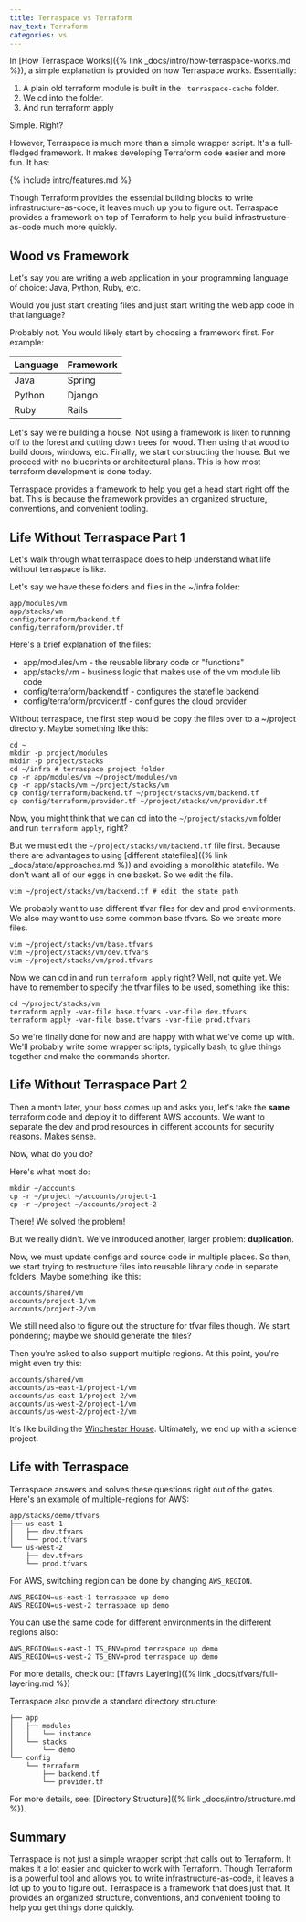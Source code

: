 ```yaml
---
title: Terraspace vs Terraform
nav_text: Terraform
categories: vs
---
```


In [How Terraspace Works]({% link _docs/intro/how-terraspace-works.md %}), a simple explanation is provided on how Terraspace works. Essentially:

1. A plain old terraform module is built in the `.terraspace-cache` folder.
2. We cd into the folder.
3. And run terraform apply

Simple. Right?

However, Terraspace is much more than a simple wrapper script. It's a full-fledged framework. It makes developing Terraform code easier and more fun. It has:

{% include intro/features.md %}

Though Terraform provides the essential building blocks to write infrastructure-as-code, it leaves much up you to figure out. Terraspace provides a framework on top of Terraform to help you build infrastructure-as-code much more quickly.

## Wood vs Framework

Let's say you are writing a web application in your programming language of choice: Java, Python, Ruby, etc.

Would you just start creating files and just start writing the web app code in that language?

Probably not. You would likely start by choosing a framework first. For example:

Language | Framework
---|---
Java | Spring
Python | Django
Ruby | Rails

Let's say we're building a house. Not using a framework is liken to running off to the forest and cutting down trees for wood. Then using that wood to build doors, windows, etc. Finally, we start constructing the house. But we proceed with no blueprints or architectural plans.  This is how most terraform development is done today.

Terraspace provides a framework to help you get a head start right off the bat. This is because the framework provides an organized structure, conventions, and convenient tooling.

## Life Without Terraspace Part 1

Let's walk through what terraspace does to help understand what life without terraspace is like.

Let's say we have these folders and files in the ~/infra folder:

    app/modules/vm
    app/stacks/vm
    config/terraform/backend.tf
    config/terraform/provider.tf

Here's a brief explanation of the files:

* app/modules/vm - the reusable library code or "functions"
* app/stacks/vm - business logic that makes use of the vm module lib code
* config/terraform/backend.tf - configures the statefile backend
* config/terraform/provider.tf - configures the cloud provider

Without terraspace, the first step would be copy the files over to a ~/project directory. Maybe something like this:

    cd ~
    mkdir -p project/modules
    mkdir -p project/stacks
    cd ~/infra # terraspace project folder
    cp -r app/modules/vm ~/project/modules/vm
    cp -r app/stacks/vm ~/project/stacks/vm
    cp config/terraform/backend.tf ~/project/stacks/vm/backend.tf
    cp config/terraform/provider.tf ~/project/stacks/vm/provider.tf

Now, you might think that we can cd into the `~/project/stacks/vm` folder and run `terraform apply`, right?

But we must edit the `~/project/stacks/vm/backend.tf` file first. Because there are advantages to using [different statefiles]({% link _docs/state/approaches.md %}) and avoiding a monolithic statefile. We don't want all of our eggs in one basket. So we edit the file.

    vim ~/project/stacks/vm/backend.tf # edit the state path

We probably want to use different tfvar files for dev and prod environments. We also may want to use some common base tfvars. So we create more files.

    vim ~/project/stacks/vm/base.tfvars
    vim ~/project/stacks/vm/dev.tfvars
    vim ~/project/stacks/vm/prod.tfvars

Now we can cd in and run `terraform apply` right? Well, not quite yet. We have to remember to specify the tfvar files to be used, something like this:

    cd ~/project/stacks/vm
    terraform apply -var-file base.tfvars -var-file dev.tfvars
    terraform apply -var-file base.tfvars -var-file prod.tfvars

So we're finally done for now and are happy with what we've come up with. We'll probably write some wrapper scripts, typically bash, to glue things together and make the commands shorter.

## Life Without Terraspace Part 2

Then a month later, your boss comes up and asks you, let's take the **same** terraform code and deploy it to different AWS accounts. We want to separate the dev and prod resources in different accounts for security reasons. Makes sense.

Now, what do you do?

Here's what most do:

    mkdir ~/accounts
    cp -r ~/project ~/accounts/project-1
    cp -r ~/project ~/accounts/project-2

There! We solved the problem!

But we really didn't. We've introduced another, larger problem: **duplication**.

Now, we must update configs and source code in multiple places.  So then, we start trying to restructure files into reusable library code in separate folders. Maybe something like this:

    accounts/shared/vm
    accounts/project-1/vm
    accounts/project-2/vm

We still need also to figure out the structure for tfvar files though. We start pondering; maybe we should generate the files?

Then you're asked to also support multiple regions. At this point, you're might even try this:

    accounts/shared/vm
    accounts/us-east-1/project-1/vm
    accounts/us-east-1/project-2/vm
    accounts/us-west-2/project-1/vm
    accounts/us-west-2/project-2/vm

It's like building the [Winchester House](https://en.wikipedia.org/wiki/Winchester_Mystery_House). Ultimately, we end up with a science project.

## Life with Terraspace

Terraspace answers and solves these questions right out of the gates. Here's an example of multiple-regions for AWS:

    app/stacks/demo/tfvars
    ├── us-east-1
    │   ├── dev.tfvars
    │   └── prod.tfvars
    └── us-west-2
        ├── dev.tfvars
        └── prod.tfvars

For AWS, switching region can be done by changing `AWS_REGION`.

    AWS_REGION=us-east-1 terraspace up demo
    AWS_REGION=us-west-2 terraspace up demo

You can use the same code for different environments in the different regions also:

    AWS_REGION=us-east-1 TS_ENV=prod terraspace up demo
    AWS_REGION=us-west-2 TS_ENV=prod terraspace up demo

For more details, check out: [Tfavrs Layering]({% link _docs/tfvars/full-layering.md %})

Terraspace also provide a standard directory structure:

    ├── app
    │   ├── modules
    │   │   └── instance
    │   └── stacks
    │       └── demo
    └── config
        └── terraform
            ├── backend.tf
            └── provider.tf

For more details, see: [Directory Structure]({% link _docs/intro/structure.md %}).

## Summary

Terraspace is not just a simple wrapper script that calls out to Terraform. It makes it a lot easier and quicker to work with Terraform. Though Terraform is a powerful tool and allows you to write infrastructure-as-code, it leaves a lot up to you to figure out. Terraspace is a framework that does just that. It provides an organized structure, conventions, and convenient tooling to help you get things done quickly.
